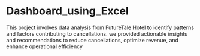 # Dashboard_using_Excel
This project involves data analysis from FutureTale Hotel to identify patterns and factors contributing to cancellations. we provided actionable insights and recommendations to reduce cancellations, optimize revenue, and enhance operational efficiency
